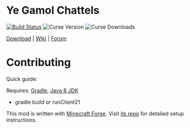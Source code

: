 Ye Gamol Chattels
============

[![Build Status](https://drone.io/github.com/Ivorforce/YeGamolChattels/status.png)](https://drone.io/github.com/Ivorforce/YeGamolChattels/files)
![Curse Version](http://cf.way2muchnoise.eu/versions/224600_latest.svg)
![Curse Downloads](http://cf.way2muchnoise.eu/full_224600_downloads.svg)

[Download](https://mods.curse.com/mc-mods/minecraft/224600-ye-gamol-chattels) | [Wiki](http://minecraft-ygc.wikia.com/wiki/Minecraft_YGC_Wiki) | [Forum](http://www.minecraftforum.net/topic/563257-172-ivorius-mods-drugs-statues-flags-boxes-of-doom-hamsters/)

Contributing
============

Quick guide:

Requires: [Gradle](https://gradle.org), [Java 8 JDK](http://www.oracle.com/technetwork/java/javase/downloads/index.html)
* gradle build or runClient21

This mod is written with [Minecraft Forge](http://www.minecraftforge.net/). Visit [its repo](https://github.com/MinecraftForge/MinecraftForge) for detailed setup instructions.
